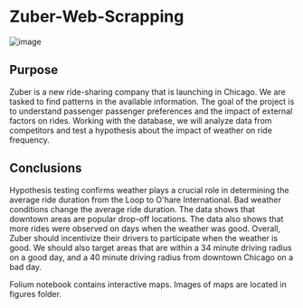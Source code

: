 # Zuber-Web-Scrapping
![image](https://user-images.githubusercontent.com/115895428/216845409-bc1e3957-2ab3-4816-9ea0-d3ad367424f1.png)

## Purpose
Zuber is a new ride-sharing company that is launching in Chicago. We are tasked to find patterns in the available information. The goal of the project is to understand passenger passenger preferences and the impact of external factors on rides. Working with the database, we will analyze data from competitors and test a hypothesis about the impact of weather on ride frequency. 


## Conclusions
Hypothesis testing confirms weather plays a crucial role in determining the average ride duration from the Loop to O'hare International. Bad weather conditions change the average ride duration. The data shows that downtown areas are popular drop-off locations. The data also shows that more rides were observed on days when the weather was good. Overall, Zuber should incentivize their drivers to participate when the weather is good. We should also target areas that are within a 34 minute driving radius on a good day, and a 40 minute driving radius from downtown Chicago on a bad day.




Folium notebook contains interactive maps. Images of maps are located in figures folder.
